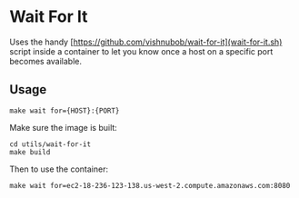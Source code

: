 # Wait For It

Uses the handy [https://github.com/vishnubob/wait-for-it](wait-for-it.sh) script inside a container to let you know once a host on a specific port becomes available.

## Usage

    make wait for={HOST}:{PORT}

Make sure the image is built:

    cd utils/wait-for-it
    make build
    
Then to use the container:

    make wait for=ec2-18-236-123-138.us-west-2.compute.amazonaws.com:8080
